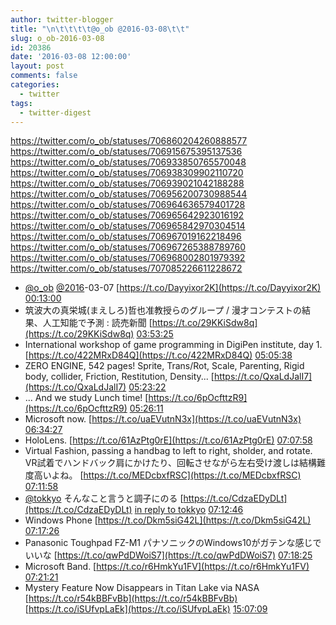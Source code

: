 ```yaml
---
author: twitter-blogger
title: "\n\t\t\t\t@o_ob @2016-03-08\t\t"
slug: o_ob-2016-03-08
id: 20386
date: '2016-03-08 12:00:00'
layout: post
comments: false
categories:
  - twitter
tags:
  - twitter-digest
---
```


https://twitter.com/o_ob/statuses/706860204260888577 https://twitter.com/o_ob/statuses/706915675395137536 https://twitter.com/o_ob/statuses/706933850765570048 https://twitter.com/o_ob/statuses/706938309902110720 https://twitter.com/o_ob/statuses/706939021042188288 https://twitter.com/o_ob/statuses/706956200730988544 https://twitter.com/o_ob/statuses/706964636579401728 https://twitter.com/o_ob/statuses/706965642923016192 https://twitter.com/o_ob/statuses/706965842970304514 https://twitter.com/o_ob/statuses/706967019162218496 https://twitter.com/o_ob/statuses/706967265388789760 https://twitter.com/o_ob/statuses/706968002801979392 https://twitter.com/o_ob/statuses/707085226611228672  

*   [@o_ob](https://twitter.com/o_ob) [@2016](https://twitter.com/2016)-03-07 [https://t.co/Dayyixor2K](https://t.co/Dayyixor2K) [00:13:00](https://twitter.com/o_ob/statuses/706860204260888577)
*   筑波大の真栄城(まえしろ)哲也准教授らのグループ / 漫才コンテストの結果、人工知能で予測 : 読売新聞 [https://t.co/29KKiSdw8q](https://t.co/29KKiSdw8q) [03:53:25](https://twitter.com/o_ob/statuses/706915675395137536)
*   International workshop of game programming in DigiPen institute, day 1\. [https://t.co/422MRxD84Q](https://t.co/422MRxD84Q) [05:05:38](https://twitter.com/o_ob/statuses/706933850765570048)
*   ZERO ENGINE, 542 pages! Sprite, Trans/Rot, Scale, Parenting, Rigid body, collider, Friction, Restitution, Density... [https://t.co/QxaLdJalI7](https://t.co/QxaLdJalI7) [05:23:22](https://twitter.com/o_ob/statuses/706938309902110720)
*   ... And we study Lunch time! [https://t.co/6pOcfttzR9](https://t.co/6pOcfttzR9) [05:26:11](https://twitter.com/o_ob/statuses/706939021042188288)
*   Microsoft now. [https://t.co/uaEVutnN3x](https://t.co/uaEVutnN3x) [06:34:27](https://twitter.com/o_ob/statuses/706956200730988544)
*   HoloLens. [https://t.co/61AzPtg0rE](https://t.co/61AzPtg0rE) [07:07:58](https://twitter.com/o_ob/statuses/706964636579401728)
*   Virtual Fashion, passing a handbag to left to right, sholder, and rotate. VR試着でハンドバック肩にかけたり、回転させながら左右受け渡しは結構難度高いよね。 [https://t.co/MEDcbxfRSC](https://t.co/MEDcbxfRSC) [07:11:58](https://twitter.com/o_ob/statuses/706965642923016192)
*   [@tokkyo](https://twitter.com/tokkyo) そんなこと言うと調子にのる [https://t.co/CdzaEDyDLt](https://t.co/CdzaEDyDLt) [in reply to tokkyo](https://twitter.com/tokkyo/statuses/706964885926584320) [07:12:46](https://twitter.com/o_ob/statuses/706965842970304514)
*   Windows Phone [https://t.co/Dkm5siG42L](https://t.co/Dkm5siG42L) [07:17:26](https://twitter.com/o_ob/statuses/706967019162218496)
*   Panasonic Toughpad FZ-M1 パナソニックのWindows10がガテンな感じでいいな [https://t.co/qwPdDWoiS7](https://t.co/qwPdDWoiS7) [07:18:25](https://twitter.com/o_ob/statuses/706967265388789760)
*   Microsoft Band. [https://t.co/r6HmkYu1FV](https://t.co/r6HmkYu1FV) [07:21:21](https://twitter.com/o_ob/statuses/706968002801979392)
*   Mystery Feature Now Disappears in Titan Lake via NASA [https://t.co/r54kBBFvBb](https://t.co/r54kBBFvBb) [https://t.co/iSUfvpLaEk](https://t.co/iSUfvpLaEk) [15:07:09](https://twitter.com/o_ob/statuses/707085226611228672)
